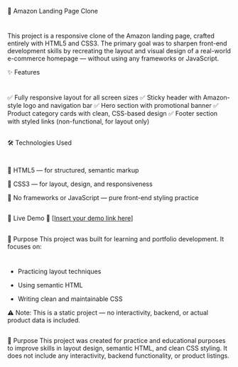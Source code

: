 🛒 Amazon Landing Page Clone 
#
This project is a responsive clone of the Amazon landing page, crafted entirely with HTML5 and CSS3. The primary goal was to sharpen front-end development skills by recreating the layout and visual design of a real-world e-commerce homepage — without using any frameworks or JavaScript.

✨ Features
#
✅ Fully responsive layout for all screen sizes
✅ Sticky header with Amazon-style logo and navigation bar
✅ Hero section with promotional banner
✅ Product category cards with clean, CSS-based design
✅ Footer section with styled links (non-functional, for layout only)
##

🛠 Technologies Used
#
🧱 HTML5 — for structured, semantic markup

🎨 CSS3 — for layout, design, and responsiveness

🚫 No frameworks or JavaScript — pure front-end styling practice
##

🎥 Live Demo
🔗 [[Insert your demo link here](https://drive.google.com/file/d/1ZxrvZql0c5YEEwXjjlJJZ6V-yHA3DD2F/view?usp=drive_link)] 

##

🎯 Purpose
This project was built for learning and portfolio development. It focuses on:
#

* Practicing layout techniques

* Using semantic HTML

* Writing clean and maintainable CSS

⚠️ Note: This is a static project — no interactivity, backend, or actual product data is included.
##

🎯 Purpose
This project was created for practice and educational purposes to improve skills in layout design, semantic HTML, and clean CSS styling. It does not include any interactivity, backend functionality, or product listings.

